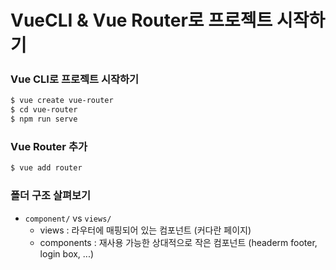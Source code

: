 # VueCLI & Vue Router로 프로젝트 시작하기

### Vue CLI로 프로젝트 시작하기

```bash
$ vue create vue-router
$ cd vue-router
$ npm run serve
```



### Vue Router 추가

```bash
$ vue add router
```



### 폴더 구조 살펴보기

* `component/`	vs `views/`
  * views : 라우터에 매핑되어 있는 컴포넌트 (커다란 페이지)
  * components : 재사용 가능한 상대적으로 작은 컴포넌트 (headerm footer, login box, ...)